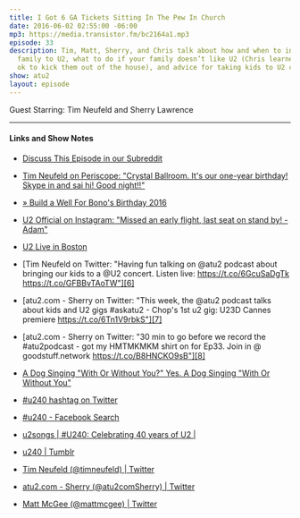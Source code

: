 ```yaml
---
title: I Got 6 GA Tickets Sitting In The Pew In Church
date: 2016-06-02 02:55:00 -06:00
mp3: https://media.transistor.fm/bc2164a1.mp3
episode: 33
description: Tim, Matt, Sherry, and Chris talk about how and when to introduce your
  family to U2, what to do if your family doesn’t like U2 (Chris learned it’s not
  ok to kick them out of the house), and advice for taking kids to U2 concerts.
show: atu2
layout: episode
---
```


Guest Starring: Tim Neufeld and Sherry Lawrence

***


#### Links and Show Notes

* [Discuss This Episode in our Subreddit][1]

* [Tim Neufeld on Periscope: "Crystal Ballroom. It's our one-year birthday! Skype in and sai hi! Good night!!"][2]

* [» Build a Well For Bono's Birthday 2016][3]

* [U2 Official on Instagram: "Missed an early flight, last seat on stand by! - Adam"][4]

* [U2 Live in Boston][5]

* [Tim Neufeld on Twitter: "Having fun talking on @atu2 podcast about bringing our kids to a @U2 concert. Listen live: https://t.co/6GcuSaDgTk https://t.co/GFBBvTAoTW"][6]

* [atu2.com - Sherry on Twitter: "This week, the @atu2 podcast talks about kids and U2 gigs #askatu2 - Chop's 1st u2 gig: U23D Cannes premiere https://t.co/6Tn1V9rbkS"][7]

* [atu2.com - Sherry on Twitter: "30 min to go before we record the #atu2podcast - got my HMTMKMKM shirt on for Ep33. Join in @ goodstuff.network https://t.co/B8HNCKO9sB"][8]

* [A Dog Singing "With Or Without You?" Yes. A Dog Singing "With Or Without You"][9]

* [#u240 hashtag on Twitter][10]

* [#u240 - Facebook Search][11]

* [u2songs | #U240: Celebrating 40 years of U2 |][12]

* [u240 | Tumblr][13]

* [Tim Neufeld (@timneufeld) | Twitter][14]

* [atu2.com - Sherry (@atu2comSherry) | Twitter][15]

* [Matt McGee (@mattmcgee) | Twitter][16]

[1]: https://www.reddit.com/r/Goodstuff_fm/comments/4m7dkk/the_atu2_podcast_33_i_got_6_ga_tickets_sitting_in/
[2]: https://www.periscope.tv/timneufeld/1BdGYkOaRWExX
[3]: http://africanwellfund.org/bono-well-2016/
[4]: https://www.instagram.com/p/BF9KyDnAF-H/
[5]: http://amzn.to/1ZeKiOs
[6]: https://twitter.com/timneufeld/status/738206859639676929
[7]: https://twitter.com/atu2comSherry/status/738198156144443392
[8]: https://twitter.com/atu2comSherry/status/738189753745559552
[9]: http://www.atu2blog.com/dog-singing-without-yes-dog-singing-without/50307/
[10]: https://twitter.com/hashtag/u240
[11]: https://www.facebook.com/hashtag/u240?source=feed_text&amp;story_id=1033995726638008
[12]: http://www.u2songs.com/news/u240_celebrating_40_years_of_u2
[13]: https://www.tumblr.com/tagged/u240
[14]: https://twitter.com/timneufeld
[15]: https://twitter.com/atu2comSherry
[16]: https://twitter.com/mattmcgee
